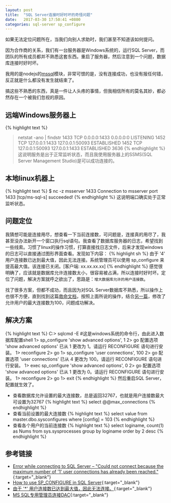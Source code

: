 ```yaml
---
layout: post
title:  "SQL Server连接时好时坏的奇怪问题"
date:   2017-03-30 17:50:41 +0800
categories: sql-server sp_configure
---
```


如果无法定位问题所在，当我们向别人求助时，我们甚至不知道该如何提问。

因为合作商的关系，我们有一台服务器是Windows系统的，运行SQL Server，而团队的所有成员都并不熟悉这套东西。重启了服务器，然后注意到一个问题，数据库连接时好时坏。

我用的是nodejs的[mssql][mssql-doc]模块，非常可恨的是，没有连接成功，也没有报任何错，反正就是什么都没有发生就结束了。

搞这些不熟悉的东西，真是一件让人头疼的事情，但我相信所有的莫名其妙，都必然存在一个被我们忽视的原因。

## 远端Windows服务器上
{% highlight text %}
> netstat -ano | findstr 1433
 TCP    0.0.0.0:1433           0.0.0.0:0              LISTENING       1452
 TCP    127.0.0.1:1433         127.0.0.1:50093        ESTABLISHED     1452
 TCP    127.0.0.1:50093        127.0.0.1:1433         ESTABLISHED     3636
{% endhighlight %}
这说明服务是出于正常监听状态，而且我使用服务器上的SSMS(SQL Server Management Studio)是可以成功连接的。

## 本地linux机器上
{% highlight text %}
$ nc -z msserver 1433
Connection to msserver port 1433 [tcp/ms-sql-s] succeeded!
{% endhighlight %}
这说明端口确实处于正常监听状态。

## 问题定位
我猜想可能是连接用尽，想查看一下当前连接数，可问题是，连接真的用尽了，我甚至没办法新开一个窗口执行sql语句。我查看了数据库服务器的日志，希望找到一些线索。习惯了linux的操作习惯，打算直接找日志文件，后来才发现windows的日志可以直接通过图形界面查看。发现如下内容：
{% highlight sh %}
由于 '4' 用户连接数已达到最大值，因此无法连接。系统管理员可以使用 sp_configure 来提高最大值。该连接已关闭。[客户端: xx.xx.xx.xx]
{% endhighlight %}
感觉很明确了，应该就是数据库允许连接数太小，很容易被占满，所以连接时好时坏。定位了问题，解决方案就呼之欲出了，思路是：`增大数据库允许的用户连接数`。

找了很多方案，但都不成功，而且因为对SQL Server数据库不熟悉，所以操作上也很不方便，直到找到这篇[救命文档][save-my-life-doc]，按照上面所说的操作，结合[另一篇][another-doc]，修改了允许用户的最大连接数为100，问题成功解决。

## 解决方案
{% highlight text %}
C:\> sqlcmd -E #这是windows系统的命令行，由此进入数据库配置shell
1> sp_configure 'show advanced options', 1
2> go
配置选项 'show advanced options' 已从 1 更改为 1。请运行 RECONFIGURE 语句进行安装。
1> reconfigure
2> go
1> sp_configure 'user connections', 100
2> go
配置选项 'user connections' 已从 4 更改为 100。请运行 RECONFIGURE 语句进行安装。
1> exec sp_configure 'show advanced options', 0
2> go
配置选项 'show advanced options' 已从 1 更改为 0。请运行 RECONFIGURE 语句进行安装。
1> reconfigure
2> go
1> exit
{% endhighlight %}
然后重启SQL Server，配置就生效了。

* 查看数据库允许设置的最大连接数，总是返回32767，也就是用户连接数最大可设置为32767
{% highlight text %}
select @@max_connections
{% endhighlight %}
* 查看当前设置的最大连接数
{% highlight text %}
select value from master.dbo.sysconfigures where [config] = 103
{% endhighlight %}
* 查看各个用户的当前连接数
{% highlight text %}
select loginame, count(1) as Nums from sys.sysprocesses group by loginame order by 2 desc
{% endhighlight %}

## 参考链接
* [Error while connecting to SQL Server – "Could not connect because the maximum number of '1' user connections has already been reached."](https://blogs.msdn.microsoft.com/dataaccesstechnologies/2015/07/21/error-while-connecting-to-sql-server-could-not-connect-because-the-maximum-number-of-1-user-connections-has-already-been-reached/){:target="_blank"}
* [How to use SP_CONFIGURE in SQL Server](https://straightpathsql.com/archives/2009/10/how-to-use-sp_configure-in-sql-server/){:target="_blank"}
* [由于 '*' 用户连接数已达到最大值，因此无法连接。](http://www.lofter.com/tag/%E7%94%A8%E6%88%B7%E8%BF%9E%E6%8E%A5%E6%95%B0%E5%B7%B2%E8%BE%BE%E5%88%B0%E6%9C%80%E5%A4%A7){:target="_blank"}
* [MS SQL专用管理员连接DAC](http://www.cnblogs.com/kerrycode/p/3344085.html){:target="_blank"}


[mssql-doc]: https://github.com/patriksimek/node-mssql/blob/1893969195045a250f0fdeeb2de7f30dcf6689ad/README.md
[save-my-life-doc]: https://blogs.msdn.microsoft.com/dataaccesstechnologies/2015/07/21/error-while-connecting-to-sql-server-could-not-connect-because-the-maximum-number-of-1-user-connections-has-already-been-reached/
[another-doc]: http://www.lofter.com/tag/%E7%94%A8%E6%88%B7%E8%BF%9E%E6%8E%A5%E6%95%B0%E5%B7%B2%E8%BE%BE%E5%88%B0%E6%9C%80%E5%A4%A7
